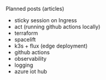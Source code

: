 Planned posts (articles)
- sticky session on Ingress
- act (running github actions locally)
- terraform
- spacelift
- k3s + flux (edge deployment) 
- github actions
- observability 
- logging
- azure iot hub

